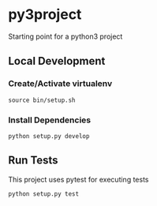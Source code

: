 # py3project

Starting point for a python3 project

## Local Development

### Create/Activate virtualenv

`source bin/setup.sh`

### Install Dependencies

`python setup.py develop`

## Run Tests

This project uses pytest for executing tests

`python setup.py test`
